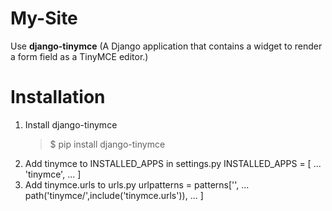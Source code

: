 # My-Site
Use **django-tinymce** (A Django application that contains a widget to render a form field as a TinyMCE editor.)
# Installation
1. Install django-tinymce
    > $ pip install django-tinymce
2. Add tinymce to INSTALLED_APPS in settings.py
   INSTALLED_APPS = [
    ...
    'tinymce',
    ...
   ]
3. Add tinymce.urls to urls.py
    urlpatterns = patterns['',
    ...
    path('tinymce/',include('tinymce.urls')),
    ...
   ]
